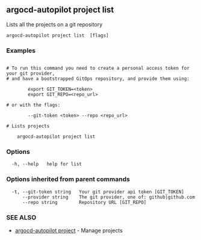 ## argocd-autopilot project list

Lists all the projects on a git repository

```
argocd-autopilot project list  [flags]
```

### Examples

```

# To run this command you need to create a personal access token for your git provider,
# and have a bootstrapped GitOps repository, and provide them using:

        export GIT_TOKEN=<token>
        export GIT_REPO=<repo_url>

# or with the flags:

        --git-token <token> --repo <repo_url>

# Lists projects

    argocd-autopilot project list

```

### Options

```
  -h, --help   help for list
```

### Options inherited from parent commands

```
  -t, --git-token string   Your git provider api token [GIT_TOKEN]
      --provider string    The git provider, one of: github|github.com
      --repo string        Repository URL [GIT_REPO]
```

### SEE ALSO

* [argocd-autopilot project](argocd-autopilot_project.md)	 - Manage projects

